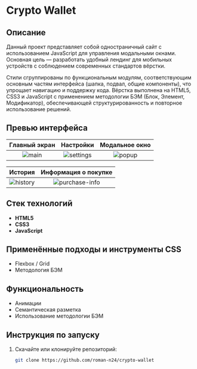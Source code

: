 # Crypto Wallet

## Описание

Данный проект представляет собой одностраничный сайт с использованием JavaScript для управления модальными окнами. Основная цель — разработать удобный лендинг для мобильных устройств с соблюдением современных стандартов вёрстки.

Стили сгруппированы по функциональным модулям, соответствующим основным частям интерфейса (шапка, подвал, общие компоненты), что упрощает навигацию и поддержку кода. Вёрстка выполнена на HTML5, CSS3 и JavaScript с применением методологии БЭМ (Блок, Элемент, Модификатор), обеспечивающей структурированность и повторное использование решений.

## Превью интерфейса

| Главный экран | Настройки | Модальное окно |
|:-------------:|:--------------:|:----------------:|
| ![main](https://github.com/user-attachments/assets/6bfead09-77de-4f95-a163-e64fbed715cc) | ![settings](https://github.com/user-attachments/assets/d7e48d11-41d2-4275-a9cf-1612285c4276) | ![popup](https://github.com/user-attachments/assets/531736ed-fa08-4bb1-a8c3-5f03ce97c9c6) |

| История | Информация о покупке |
|:---------:|:-------------:|
| ![history](https://github.com/user-attachments/assets/775c330d-285f-4776-b5a8-ab5cc679afaa) | ![purchase-info](https://github.com/user-attachments/assets/18a73062-e9dc-4dbd-b28d-db142cdb2994) |

## Стек технологий

- **HTML5**
- **CSS3**
- **JavaScript**

## Применённые подходы и инструменты CSS

- Flexbox / Grid
- Методология БЭМ

## Функциональность

- Анимации
- Семантическая разметка
- Использование методологии БЭМ

## Инструкция по запуску

1. Скачайте или клонируйте репозиторий:
   ```bash
   git clone https://github.com/roman-n24/crypto-wallet
   ```
